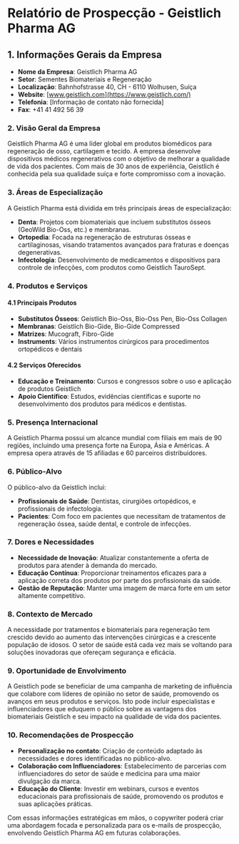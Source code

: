 # Relatório de Prospecção - Geistlich Pharma AG

## 1. Informações Gerais da Empresa
- **Nome da Empresa**: Geistlich Pharma AG
- **Setor**: Sementes Biomateriais e Regeneração
- **Localização**: Bahnhofstrasse 40, CH - 6110 Wolhusen, Suíça
- **Website**: [www.geistlich.com](https://www.geistlich.com/)
- **Telefonia**: [Informação de contato não fornecida]
- **Fax**: +41 41 492 56 39

### 2. Visão Geral da Empresa
Geistlich Pharma AG é uma líder global em produtos biomédicos para regeneração de osso, cartilagem e tecido. A empresa desenvolve dispositivos médicos regenerativos com o objetivo de melhorar a qualidade de vida dos pacientes. Com mais de 30 anos de experiência, Geistlich é conhecida pela sua qualidade suíça e forte compromisso com a inovação.

### 3. Áreas de Especialização
A Geistlich Pharma está dividida em três principais áreas de especialização:

- **Denta**: Projetos com biomateriais que incluem substitutos ósseos (GeoWild Bio-Oss, etc.) e membranas.
- **Ortopedia**: Focada na regeneração de estruturas ósseas e cartilaginosas, visando tratamentos avançados para fraturas e doenças degenerativas.
- **Infectologia**: Desenvolvimento de medicamentos e dispositivos para controle de infecções, com produtos como Geistlich TauroSept.

### 4. Produtos e Serviços
#### 4.1 Principais Produtos
- **Substitutos Ósseos**: Geistlich Bio-Oss, Bio-Oss Pen, Bio-Oss Collagen
- **Membranas**: Geistlich Bio-Gide, Bio-Gide Compressed
- **Matrizes**: Mucograft, Fibro-Gide
- **Instruments**: Vários instrumentos cirúrgicos para procedimentos ortopédicos e dentais

#### 4.2 Serviços Oferecidos
- **Educação e Treinamento**: Cursos e congressos sobre o uso e aplicação de produtos Geistlich
- **Apoio Científico**: Estudos, evidências científicas e suporte no desenvolvimento dos produtos para médicos e dentistas.

### 5. Presença Internacional
A Geistlich Pharma possui um alcance mundial com filiais em mais de 90 regiões, incluindo uma presença forte na Europa, Ásia e Américas. A empresa opera através de 15 afiliadas e 60 parceiros distribuidores.

### 6. Público-Alvo
O público-alvo da Geistlich inclui:
- **Profissionais de Saúde**: Dentistas, cirurgiões ortopédicos, e profissionais de infectologia.
- **Pacientes**: Com foco em pacientes que necessitam de tratamentos de regeneração óssea, saúde dental, e controle de infecções.

### 7. Dores e Necessidades
- **Necessidade de Inovação**: Atualizar constantemente a oferta de produtos para atender à demanda do mercado.
- **Educação Contínua**: Proporcionar treinamentos eficazes para a aplicação correta dos produtos por parte dos profissionais da saúde.
- **Gestão de Reputação**: Manter uma imagem de marca forte em um setor altamente competitivo.

### 8. Contexto de Mercado
A necessidade por tratamentos e biomateriais para regeneração tem crescido devido ao aumento das intervenções cirúrgicas e a crescente população de idosos. O setor de saúde está cada vez mais se voltando para soluções inovadoras que ofereçam segurança e eficácia.

### 9. Oportunidade de Envolvimento
A Geistlich pode se beneficiar de uma campanha de marketing de influência que colabore com líderes de opinião no setor de saúde, promovendo os avanços em seus produtos e serviços. Isto pode incluir especialistas e influenciadores que eduquem o público sobre as vantagens dos biomateriais Geistlich e seu impacto na qualidade de vida dos pacientes.

### 10. Recomendações de Prospecção
- **Personalização no contato**: Criação de conteúdo adaptado às necessidades e dores identificadas no público-alvo.
- **Colaboração com Influenciadores**: Estabelecimento de parcerias com influenciadores do setor de saúde e medicina para uma maior divulgação da marca.
- **Educação do Cliente**: Investir em webinars, cursos e eventos educacionais para profissionais de saúde, promovendo os produtos e suas aplicações práticas.

Com essas informações estratégicas em mãos, o copywriter poderá criar uma abordagem focada e personalizada para os e-mails de prospecção, envolvendo Geistlich Pharma AG em futuras colaborações.